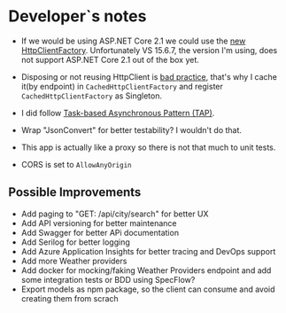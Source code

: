 # Developer`s notes

* If we would be using ASP.NET Core 2.1 we could use the [new HttpClientFactory](https://blogs.msdn.microsoft.com/webdev/2018/02/28/asp-net-core-2-1-preview1-introducing-httpclient-factory/).
  Unfortunately VS 15.6.7, the version I'm using, does not support ASP.NET Core 2.1 out of the box yet.

* Disposing or not reusing HttpClient is [bad practice](https://aspnetmonsters.com/2016/08/2016-08-27-httpclientwrong/), that's why I cache it(by endpoint) in `CachedHttpClientFactory` and
  register `CachedHttpClientFactory` as Singleton.

* I did follow [Task-based Asynchronous Pattern (TAP)](https://docs.microsoft.com/en-us/dotnet/standard/asynchronous-programming-patterns/task-based-asynchronous-pattern-tap).

* Wrap "JsonConvert" for better testability? I wouldn't do that.

* This app is actually like a proxy so there is not that much to unit tests.

* CORS is set to `AllowAnyOrigin`

## Possible Improvements

* Add paging to "GET: /api/city/search" for better UX
* Add API versioning for better maintenance
* Add Swagger for better APi documentation
* Add Serilog for better logging
* Add Azure Application Insights for better tracing and DevOps support
* Add more Weather providers
* Add docker for mocking/faking Weather Providers endpoint and add some integration tests or BDD using SpecFlow?
* Export models as npm package, so the client can consume and avoid creating them from scrach
